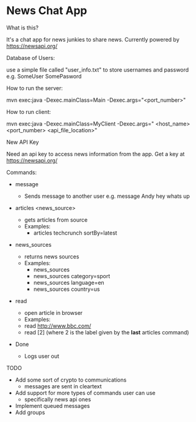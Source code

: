 # News Chat App

What is this?

It's a chat app for news junkies to share news. Currently powered by https://newsapi.org/ 

Database of Users:

use a simple file called "user_info.txt" to store usernames and password
e.g. SomeUser SomePasword

How to run the server:

mvn exec:java -Dexec.mainClass=Main -Dexec.args="<port_number>"

How to run client:

mvn exec:java -Dexec.mainClass=MyClient -Dexec.args=" <host_name> <port_number> <api_file_location>"

New API Key

Need an api key to access news information from the app. Get a key at https://newsapi.org/


Commands:

- message <person>
   - Sends message to another user e.g. message Andy hey whats up
- articles <news_source>
   - gets articles from source
   - Examples:
      - articles techcrunch sortBy=latest
- news_sources
   - returns news sources
   - Examples:
      - news_sources
      - news_sources category=sport
      - news_sources language=en
      - news_sources country=us
- read
   - open article in browser
   - Examples:
   - read http://www.bbc.com/
   - read [2] (where 2 is the label given by the __last__ articles command)

- Done
   - Logs user out

TODO

- Add some sort of crypto to communications
   - messages are sent in cleartext
- Add support for more types of commands user can use
  - specifically news api ones
- Implement queued messages
- Add groups
